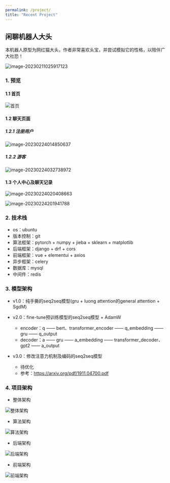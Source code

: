 ```yaml
---
permalink: /project/
title: "Recent Project"
---
```

## 闲聊机器人大头
本机器人原型为网红猫大头，作者非常喜欢头宝，并尝试模拟它的性格，以陪伴广大社恐！

<!-- <img src="assets/image-20230211025917123.png" alt="image-20230211025917123" style="zoom:50%;" /> -->
![image-20230211025917123](assets/image-20230211025917123.png)

### 1. 预览

#### 1.1 首页

![首页](assets/首页.jpg)

#### 1.2 聊天页面

##### 1.2.1 注册用户

![image-20230224014850637](assets/image-20230224014850637-16771757580111.png)

##### 1.2.2 游客

![image-20230224032738972](assets/image-20230224032738972.png)

#### 1.3 个人中心及聊天记录

![image-20230224020408663](assets/image-20230224020408663-16771757580112.png)

![image-20230224201941788](assets/image-20230224201941788.png)

### 2.  技术栈

- os：ubuntu
- 版本控制：git
- 算法框架：pytorch + numpy + jieba + sklearn + matplotlib 
- 后端框架：django + drf + cors
- 前端框架：vue + elementui + axios
- 异步框架：celery
- 数据库：mysql
- 中间件：redis

### 3.  模型架构
- v1.0：纯手撕的seq2seq模型(gru + luong attention的general attention + SgdM)

- v2.0：fine-tune预训练模型的seq2seq模型 + AdamW
  - encoder：q —— bert、transformer_encoder  —— q_embedding —— gru —— q_output
  - decoder：a —— gru —— a_embedding —— transformer_decoder、gpt2 ——  a_output

- v3.0：修改注意力机制及编码的seq2seq模型
  - 待优化
  - 参考：https://arxiv.org/pdf/1911.04700.pdf

### 4.  项目架构

- 整体架构

<!--   <img src="assets/整体架构.png" alt="整体架构" style="zoom:50%;" /> -->
  ![整体架构](assets/整体架构.png)

- 算法架构

<!-- <img src="assets/算法架构.png" alt="算法架构" style="zoom:50%;" /> -->
  ![算法架构](assets/算法架构.png)

- 后端架构

<!-- <img src="assets/后端架构.png" alt="后端架构" style="zoom:50%;" /> -->
  ![后端架构](assets/后端架构.png)

- 前端架构

<!-- <img src="assets/前端架构.png" alt="前端架构" style="zoom:50%;" /> -->
 ![前端架构](assets/前端架构.png)

